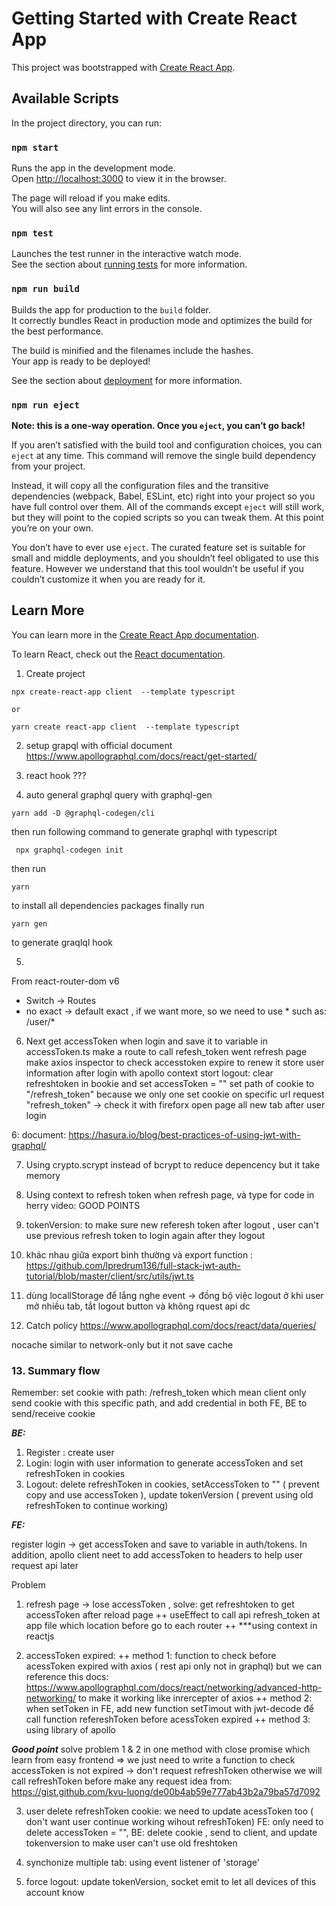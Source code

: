 # Getting Started with Create React App

This project was bootstrapped with [Create React App](https://github.com/facebook/create-react-app).

## Available Scripts

In the project directory, you can run:

### `npm start`

Runs the app in the development mode.\
Open [http://localhost:3000](http://localhost:3000) to view it in the browser.

The page will reload if you make edits.\
You will also see any lint errors in the console.

### `npm test`

Launches the test runner in the interactive watch mode.\
See the section about [running tests](https://facebook.github.io/create-react-app/docs/running-tests) for more information.

### `npm run build`

Builds the app for production to the `build` folder.\
It correctly bundles React in production mode and optimizes the build for the best performance.

The build is minified and the filenames include the hashes.\
Your app is ready to be deployed!

See the section about [deployment](https://facebook.github.io/create-react-app/docs/deployment) for more information.

### `npm run eject`

**Note: this is a one-way operation. Once you `eject`, you can’t go back!**

If you aren’t satisfied with the build tool and configuration choices, you can `eject` at any time. This command will remove the single build dependency from your project.

Instead, it will copy all the configuration files and the transitive dependencies (webpack, Babel, ESLint, etc) right into your project so you have full control over them. All of the commands except `eject` will still work, but they will point to the copied scripts so you can tweak them. At this point you’re on your own.

You don’t have to ever use `eject`. The curated feature set is suitable for small and middle deployments, and you shouldn’t feel obligated to use this feature. However we understand that this tool wouldn’t be useful if you couldn’t customize it when you are ready for it.

## Learn More

You can learn more in the [Create React App documentation](https://facebook.github.io/create-react-app/docs/getting-started).

To learn React, check out the [React documentation](https://reactjs.org/).


1. Create project
```
npx create-react-app client  --template typescript

or

yarn create react-app client  --template typescript
```
2. setup grapql with official document
https://www.apollographql.com/docs/react/get-started/

3. react hook ???

4. auto general graphql query with graphql-gen
```
yarn add -D @graphql-codegen/cli
```
then
run following command to generate graphql with typescript
```
 npx graphql-codegen init
```
then run
```
yarn
```
to install all dependencies packages
finally run 
```
yarn gen
```
to generate graqlql hook

5.
From react-router-dom v6
- Switch -> Routes
- no exact -> default exact , if we want more, so we need to use * such as: /user/*

6. Next
get accessToken when login and save it to variable in accessToken.ts
make a route to call refesh_token went refresh page
make axios inspector to check accesstoken expire to renew it
store user information after login with apollo context stort
logout: clear refreshtoken in bookie and set accessToken = ""
set path of cookie to "/refresh_token" because we only one set cookie on specific url request "refresh_token" -> check it with fireforx
open page all new tab after user login

6: document: https://hasura.io/blog/best-practices-of-using-jwt-with-graphql/

7. Using  crypto.scrypt instead of bcrypt to reduce depencency but it take memory

8. Using context to refresh token when refresh page, và type for code in herry video: GOOD POINTS

9. tokenVersion: to make sure new referesh token after logout , user can't use previous refresh token to login again after they logout

10. khác nhau giữa export bình thường và export function : https://github.com/lpredrum136/full-stack-jwt-auth-tutorial/blob/master/client/src/utils/jwt.ts 

11. dùng locallStorage để lắng nghe event -> đồng bộ việc logout ở khi user mở nhiều tab, tắt logout button và không rquest api dc


12. Catch policy
https://www.apollographql.com/docs/react/data/queries/

nocache similar to network-only but it not save cache

### 13. Summary flow

Remember: set cookie with path: /refresh_token which mean client only send cookie with this specific path, and add credential in both FE, BE to send/receive cookie

***BE:***
1. Register : create user
2. Login: login with user information to generate accessToken and set refreshToken in cookies
3. Logout: delete refreshToken in cookies, setAccessToken to "" ( prevent copy and use accessToken ), update tokenVersion ( prevent using old refreshToken to continue working)

***FE:***

register
login -> get accessToken and save to variable in auth/tokens. 
In addition, apollo client neet to add accessToken to headers to help user request api later

Problem

1. refresh page -> lose accessToken , solve: get refreshtoken to get accessToken after reload page
    ++ useEffect to call api refresh_token at app file which location before go to each router
    ++ ***using context in reactjs

2. accessToken expired:
    ++ method 1: function to check before acessToken expired with axios ( rest api only not in graphql) but we can reference this docs: https://www.apollographql.com/docs/react/networking/advanced-http-networking/ to make it working like inrercepter of axios
    ++ method 2: when setToken in FE, add new function setTimout with jwt-decode để call function refereshToken before acessToken expired
    ++ method 3: using library of apollo

***Good point***
solve problem 1 & 2 in one method with close promise which learn from easy frontend
=> we just need to write a function to check accessToken is not expired -> don't request refreshToken otherwise we will call refreshToken before make any request
idea from: https://gist.github.com/kvu-luong/de00b4ab59e777ab43b2a79ba57d7092


3. user delete refreshToken cookie: we need to update acessToken too ( don't want user continue working wihout refreshToken)
FE: only need to delete accessToken = "",
BE: delete cookie , send to client, and update tokenversion to make user can't use old freshtoken

4. synchonize multiple tab: using event listener of 'storage'

5. force logout: update tokenVersion, socket emit to let all devices of this account know